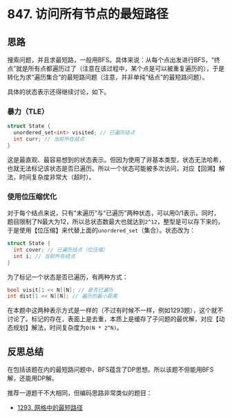 # 847. 访问所有节点的最短路径

## 思路

搜索问题，并且求最短路，一般用BFS。具体来说：从每个点出发进行BFS，“终点”就是所有点都遍历过了（注意在该过程中，某个点是可以被重复遍历的），于是转化为求“遍历集合”的最短路问题（注意，并非单纯“结点”的最短路问题）。

具体的状态表示还得继续讨论，如下。

### 暴力（TLE）

```c++
struct State {
  unordered_set<int> visited; // 已遍历结点
  int curr; // 当前所在结点
}
```

这是最直观、最容易想到的状态表示。但因为使用了非基本类型，状态无法哈希，也就无法标记该状态是否已遍历。所以一个状态可能被多次访问，对应【回溯】解法，时间复杂度非常大（超时）。

### 使用位压缩优化

对于每个结点来说，只有“未遍历”与“已遍历”两种状态，可以用0/1表示。同时，题目限制了N最大为12，所以总状态数最大也就达到`2^12`，整型是可以存下来的，于是使用【位压缩】来代替上面的`unordered_set`（集合）。状态改为：

```c++
struct State {
  int cover; // 已遍历结点（位压缩）
  int i; // 当前所在结点
}
```

为了标记一个状态是否已遍历，有两种方式：

```c++
bool visit[1 << N][N]; // 是否已遍历
int dist[1 << N][N]; // 遍历的最小距离
```

在本题中这两种表示方式是一样的（不过有时候不一样，例如1293题），这个就不讨论了。标记的存在，表面上是去重，本质上是缓存了子问题的最优解，对应【动态规划】解法，时间复杂度为`O(N * 2^N)`。

## 反思总结

在包括该题在内的最短路问题中，BFS蕴含了DP思想。所以该题不但能用BFS解，还能用DP解。

推荐一道题干不大相同，但编码思路非常类似的题目：

- [1293. 网格中的最短路径](https://leetcode-cn.com/problems/shortest-path-in-a-grid-with-obstacles-elimination/)
